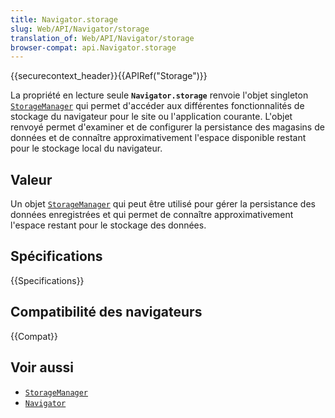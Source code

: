 ```yaml
---
title: Navigator.storage
slug: Web/API/Navigator/storage
translation_of: Web/API/Navigator/storage
browser-compat: api.Navigator.storage
---
```

{{securecontext_header}}{{APIRef("Storage")}}

La propriété en lecture seule **`Navigator.storage`** renvoie l'objet singleton [`StorageManager`](/fr/docs/Web/API/StorageManager) qui permet d'accéder aux différentes fonctionnalités de stockage du navigateur pour le site ou l'application courante. L'objet renvoyé permet d'examiner et de configurer la persistance des magasins de données et de connaître approximativement l'espace disponible restant pour le stockage local du navigateur.

## Valeur

Un objet [`StorageManager`](/fr/docs/Web/API/StorageManager) qui peut être utilisé pour gérer la persistance des données enregistrées et qui permet de connaître approximativement l'espace restant pour le stockage des données.

## Spécifications

{{Specifications}}

## Compatibilité des navigateurs

{{Compat}}

## Voir aussi

- [`StorageManager`](/fr/docs/Web/API/StorageManager)
- [`Navigator`](/fr/docs/Web/API/Navigator)
